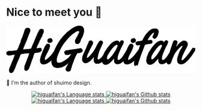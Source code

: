 # Nice to meet you 👋

![logo](higuaifan.svg)
<br/>

🤔️ ️I'm the author of shuimo design.

<!-- Light Mode -->
<div align="center"> 
    <a href="https://higuaifan.com#gh-light-mode-only">
        <img align=top width=48% src="https://github-readme-stats-git-masterrstaa-rickstaa.vercel.app/api/top-langs/?username=higuaifan&layout=compact&langs_count=12&card_width=347&hide_border=true&role=owner,collaborator&title_color=861717&text_color=861717&icon_color=861717&theme=default&#gh-light-mode-only" alt="higuaifan's Language stats" />
    </a>
    <a href="https://higuaifan.com#gh-light-mode-only">
        <img width=48% src="https://github-readme-stats-git-masterrstaa-rickstaa.vercel.app/api?username=higuaifan&show_icons=true&line_height=28&hide_border=true&card_width=347&include_all_commits=true&role=owner,collaborator&title_color=861717&text_color=878787&icon_color=861717&show=reviews,discussions_answered&rank_icon=percentile&exclude_repo=github-readme-stats&theme=default#gh-light-mode-only" alt="higuaifan's Github stats" />
    </a>
</div>

<!-- Dark Mode -->
<div align="center"> 
    <a href="https://higuaifan.com#gh-dark-mode-only">
        <img align=top width=48% src="https://github-readme-stats-git-masterrstaa-rickstaa.vercel.app/api/top-langs/?username=higuaifan&layout=compact&langs_count=12&hide_border=true&role=owner,collaborator&title_color=ffffff&text_color=ffffff&icon_color=ffffff&theme=dark&bg_color=0F142320#gh-dark-mode-only" alt="higuaifan's Language stats" />
    </a>
    <a href="**https://higuaifan.com#gh-dark-mode-only">
        <img width=48% src="https://github-readme-stats-git-masterrstaa-rickstaa.vercel.app/api?username=higuaifan&show_icons=true&line_height=28&hide_border=true&card_width=347&include_all_commits=true&role=owner,collaborator&show=reviews,discussions_answered&rank_icon=percentile&exclude_repo=github-readme-stats&theme=dark&bg_color=0F142320&title_color=861717&text_color=ffffff&icon_color=ffffff#gh-dark-mode-only" alt="higuaifan's Github stats" />
    </a>
</div>



